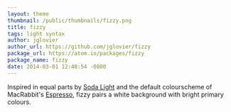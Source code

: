 ```yaml
---
layout: theme
thumbnail: /public/thumbnails/fizzy.png
title: fizzy
tags: light syntax
author: jglovier
author_url: https://github.com/jglovier/fizzy
package_url: https://atom.io/packages/fizzy
package_name: fizzy
date: 2014-03-01 12:48:54 -0800
---
```


Inspired in equal parts by [Soda Light][] and the default colourscheme of MacRabbit's [Espresso][], fizzy pairs a white background with bright primary colours.

[Soda Light]: https://github.com/buymeasoda/soda-theme
[Espresso]: http://macrabbit.com/espresso/
